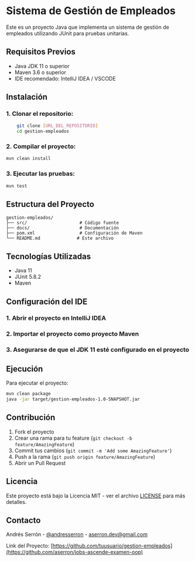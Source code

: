 # Sistema de Gestión de Empleados

Este es un proyecto Java que implementa un sistema de gestión de empleados utilizando JUnit para pruebas unitarias.

## Requisitos Previos

- Java JDK 11 o superior
- Maven 3.6 o superior
- IDE recomendado: IntelliJ IDEA / VSCODE

## Instalación

### 1. Clonar el repositorio:  

```bash  
    git clone [URL_DEL_REPOSITORIO]
    cd gestion-empleados

```

### 2. Compilar el proyecto:

```bash
mvn clean install
```

### 3. Ejecutar las pruebas:

```bash
mvn test
```

## Estructura del Proyecto

```
gestion-empleados/
├── src/                    # Código fuente
├── docs/                   # Documentación
├── pom.xml                 # Configuración de Maven
└── README.md              # Este archivo
```

## Tecnologías Utilizadas

- Java 11
- JUnit 5.8.2
- Maven

## Configuración del IDE

### 1. Abrir el proyecto en IntelliJ IDEA

### 2. Importar el proyecto como proyecto Maven

### 3. Asegurarse de que el JDK 11 esté configurado en el proyecto

## Ejecución

Para ejecutar el proyecto:

```bash
mvn clean package
java -jar target/gestion-empleados-1.0-SNAPSHOT.jar
```

## Contribución

1. Fork el proyecto
2. Crear una rama para tu feature (`git checkout -b feature/AmazingFeature`)
3. Commit tus cambios (`git commit -m 'Add some AmazingFeature'`)
4. Push a la rama (`git push origin feature/AmazingFeature`)
5. Abrir un Pull Request

## Licencia

Este proyecto está bajo la Licencia MIT - ver el archivo [LICENSE](LICENSE) para más detalles.

## Contacto

Andrés Serrón - [@andresserron](https://twitter.com/andresserron) - <aserron.dev@gmail.com>

Link del Proyecto: [https://github.com/tuusuario/gestion-empleados](https://github.com/aserron/jobs-ascende-examen-oop)
